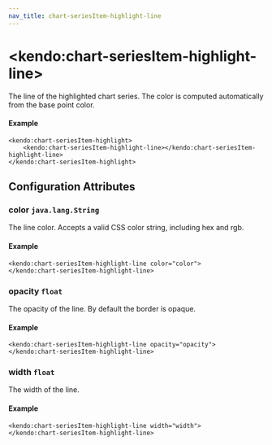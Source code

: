 ```yaml
---
nav_title: chart-seriesItem-highlight-line
---
```


# \<kendo:chart-seriesItem-highlight-line\>

The line of the highlighted chart series. The color is computed automatically from the base point color.

#### Example
    <kendo:chart-seriesItem-highlight>
        <kendo:chart-seriesItem-highlight-line></kendo:chart-seriesItem-highlight-line>
    </kendo:chart-seriesItem-highlight>

## Configuration Attributes

### color `java.lang.String`

The line color. Accepts a valid CSS color string, including hex and rgb.

#### Example
    <kendo:chart-seriesItem-highlight-line color="color">
    </kendo:chart-seriesItem-highlight-line>

### opacity `float`

The opacity of the line. By default the border is opaque.

#### Example
    <kendo:chart-seriesItem-highlight-line opacity="opacity">
    </kendo:chart-seriesItem-highlight-line>

### width `float`

The width of the line.

#### Example
    <kendo:chart-seriesItem-highlight-line width="width">
    </kendo:chart-seriesItem-highlight-line>

